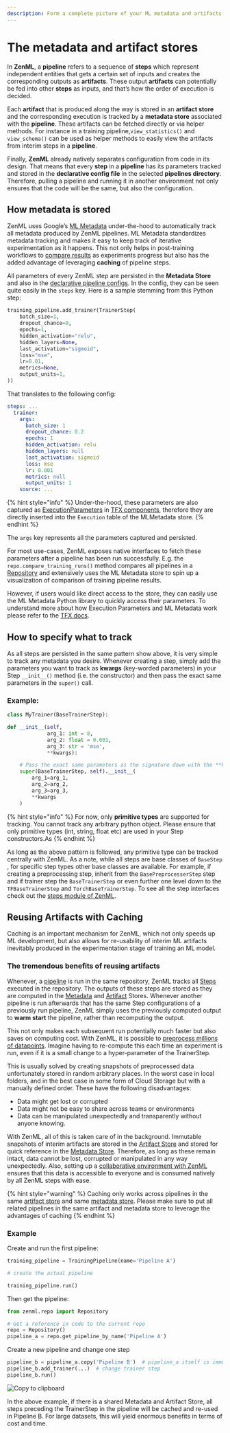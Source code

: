 ```yaml
---
description: Form a complete picture of your ML metadata and artifacts.
---
```


# The metadata and artifact stores

In **ZenML**, a **pipeline** refers to a sequence of **steps** which represent independent entities that gets a certain set of inputs and creates the corresponding outputs as **artifacts**. These output **artifacts** can potentially be fed into other **steps** as inputs, and that’s how the order of execution is decided.

Each **artifact** that is produced along the way is stored in an **artifact store** and the corresponding execution is tracked by a **metadata store** associated with the **pipeline**. These artifacts can be fetched directly or via helper methods. For instance in a training pipeline,`view_statistics()` and `view_schema()` can be used as helper methods to easily view the artifacts from interim steps in a **pipeline**.

Finally, **ZenML** already natively separates configuration from code in its design. That means that every **step** in a **pipeline** has its parameters tracked and stored in the **declarative config file** in the selected **pipelines directory**. Therefore, pulling a pipeline and running it in another environment not only ensures that the code will be the same, but also the configuration.

## How metadata is stored

ZenML uses Google’s [ML Metadata](https://github.com/google/ml-metadata) under-the-hood to automatically track all metadata produced by ZenML pipelines. ML Metadata standardizes metadata tracking and makes it easy to keep track of iterative experimentation as it happens. This not only helps in post-training workflows to [compare results](../starter-guide/post-training.md) as experiments progress but also has the added advantage of leveraging **caching** of pipeline steps.

All parameters of every ZenML step are persisted in the **Metadata Store** and also in the [declarative pipeline configs](inspecting-all-pipelines.md#pipeline-properties). In the config, they can be seen quite easily in the `steps` key. Here is a sample stemming from this Python step:

```python
training_pipeline.add_trainer(TrainerStep(
    batch_size=1,
    dropout_chance=0,
    epochs=1,
    hidden_activation="relu",
    hidden_layers=None,
    last_activation="sigmoid",
    loss="mse",
    lr=0.01,
    metrics=None,
    output_units=1,
))
```

That translates to the following config:

```yaml
steps: ...
  trainer:
    args:
      batch_size: 1
      dropout_chance: 0.2
      epochs: 1
      hidden_activation: relu
      hidden_layers: null
      last_activation: sigmoid
      loss: mse
      lr: 0.001
      metrics: null
      output_units: 1
    source: ...
```

{% hint style="info" %}
Under-the-hood, these parameters are also captured as [ExecutionParameters](https://www.tensorflow.org/tfx/api_docs/python/tfx/types/component_spec/ExecutionParameter) in [TFX components](https://www.tensorflow.org/tfx/api_docs/python/tfx/components), therefore they are directly inserted into the `Execution` table of the MLMetadata store.
{% endhint %}

The `args` key represents all the parameters captured and persisted.

For most use-cases, ZenML exposes native interfaces to fetch these parameters after a pipeline has been run successfully. E.g. the `repo.compare_training_runs()` method compares all pipelines in a [Repository](../api-reference/zenml/zenml.repo.md) and extensively uses the ML Metadata store to spin up a visualization of comparison of training pipeline results.

However, if users would like direct access to the store, they can easily use the ML Metadata Python library to quickly access their parameters. To understand more about how Execution Parameters and ML Metadata work please refer to the [TFX docs](https://www.tensorflow.org/tfx/guide/mlmd).

## How to specify what to track

As all steps are persisted in the same pattern show above, it is very simple to track any metadata you desire. Whenever creating a step, simply add the parameters you want to track as **kwargs** \(key-worded parameters\) in your Step `__init__()` method \(i.e. the constructor\) and then pass the exact same parameters in the `super()` call.

### Example:

```python
class MyTrainer(BaseTrainerStep):

def __init__(self,
             arg_1: int = 8,
             arg_2: float = 0.001,
             arg_3: str = 'mse',
             **kwargs):

    # Pass the exact same parameters as the signature down with the **kwargs dict
    super(BaseTrainerStep, self).__init__(
        arg_1=arg_1,
        arg_2=arg_2,
        arg_3=arg_3,
        **kwargs
    )
```

{% hint style="info" %}
For now, only **primitive types** are supported for tracking. You cannot track any arbitrary python object. Please ensure that only primitive types \(int, string, float etc\) are used in your Step constructors.As 
{% endhint %}

As long as the above pattern is followed, any primitive type can be tracked centrally with ZenML. As a note, while all steps are base classes of `BaseStep` , for specific step types other base classes are available. For example, if creating a preprocessing step, inherit from the `BasePreprocesserStep` step and if  trainer step the `BaseTrainerStep` or even further one level down to the `TFBaseTrainerStep` and `TorchBaseTrainerStep`. To see all the step interfaces check out the [steps module of ZenML](../api-reference/zenml/zenml.steps/#zenml-steps-package).

## Reusing Artifacts with Caching

Caching is an important mechanism for ZenML, which not only speeds up ML development, but also allows for re-usability of interim ML artifacts inevitably produced in the experimentation stage of training an ML model.

### The tremendous benefits of reusing artifacts

Whenever, a [pipeline](http://docs.zenml.io.s3-website.eu-central-1.amazonaws.com/pipelines/what-is-a-pipeline.html) is run in the same repository, ZenML tracks all [Steps](http://docs.zenml.io.s3-website.eu-central-1.amazonaws.com/steps/what-is-a-step.html) executed in the repository. The outputs of these steps are stored as they are computed in the [Metadata](http://docs.zenml.io.s3-website.eu-central-1.amazonaws.com/repository/metadata-store.html) and [Artifact](http://docs.zenml.io.s3-website.eu-central-1.amazonaws.com/repository/artifact-store.html) Stores. Whenever another pipeline is run afterwards that has the same Step configurations of a previously run pipeline, ZenML simply uses the previously computed output to **warm start** the pipeline, rather than recomputing the output.

This not only makes each subsequent run potentially much faster but also saves on computing cost. With ZenML, it is possible to [preprocess millions of datapoints](http://docs.zenml.io.s3-website.eu-central-1.amazonaws.com/tutorials/building-a-classifier-on-33m-samples.html). Imagine having to re-compute this each time an experiment is run, even if it is a small change to a hyper-parameter of the TrainerStep.

This is usually solved by creating snapshots of preprocessed data unfortunately stored in random arbitrary places. In the worst case in local folders, and in the best case in some form of Cloud Storage but with a manually defined order. These have the following disadvantages:

* Data might get lost or corrupted
* Data might not be easy to share across teams or environments
* Data can be manipulated unexpectedly and transparently without anyone knowing.

With ZenML, all of this is taken care of in the background. Immutable snapshots of interim artifacts are stored in the [Artifact Store](http://docs.zenml.io.s3-website.eu-central-1.amazonaws.com/repository/artifact-store.html) and stored for quick reference in the [Metadata Store](http://docs.zenml.io.s3-website.eu-central-1.amazonaws.com/repository/metadata-store.html). Therefore, as long as these remain intact, data cannot be lost, corrupted or manipulated in any way unexpectedly. Also, setting up a [collaborative environment with ZenML](http://docs.zenml.io.s3-website.eu-central-1.amazonaws.com/repository/team-collaboration-with-zenml.html) ensures that this data is accessible to everyone and is consumed natively by all ZenML steps with ease.

{% hint style="warning" %}
Caching only works across pipelines in the same [artifact store](http://docs.zenml.io.s3-website.eu-central-1.amazonaws.com/repository/artifact-store.html) and same [metadata store](http://docs.zenml.io.s3-website.eu-central-1.amazonaws.com/repository/metadata-store.html). Please make sure to put all related pipelines in the same artifact and metadata store to leverage the advantages of caching
{% endhint %}

### Example

Create and run the first pipeline:

```python
training_pipeline = TrainingPipeline(name='Pipeline A')

# create the actual pipeline

training_pipeline.run()
```

Then get the pipeline:

```python
from zenml.repo import Repository

# Get a reference in code to the current repo
repo = Repository()
pipeline_a = repo.get_pipeline_by_name('Pipeline A')
```

Create a new pipeline and change one step

```python
pipeline_b = pipeline_a.copy('Pipeline B')  # pipeline_a itself is immutable
pipeline_b.add_trainer(...)  # change trainer step
pipeline_b.run()
```

![Copy to clipboard](http://docs.zenml.io.s3-website.eu-central-1.amazonaws.com/_static/copy-button.svg)

In the above example, if there is a shared Metadata and Artifact Store, all steps preceding the TrainerStep in the pipeline will be cached and re-used in Pipeline B. For large datasets, this will yield enormous benefits in terms of cost and time.

